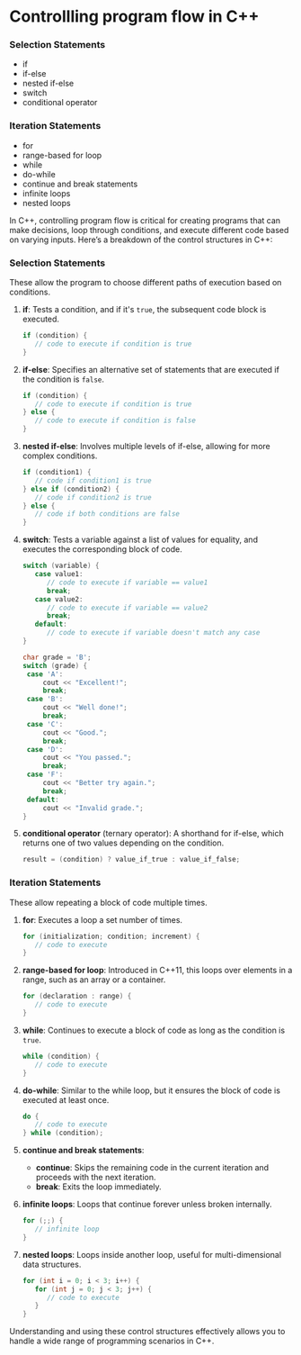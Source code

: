 # Controllling program flow in C++

### Selection Statements

- if
- if-else
- nested if-else
- switch
- conditional operator

### Iteration Statements

- for
- range-based for loop
- while
- do-while
- continue and break statements
- infinite loops
- nested loops

In C++, controlling program flow is critical for creating programs that can make decisions, loop through conditions, and execute different code based on varying inputs. Here’s a breakdown of the control structures in C++:

### Selection Statements

These allow the program to choose different paths of execution based on conditions.

1. **if**: Tests a condition, and if it's `true`, the subsequent code block is executed.

   ```cpp
   if (condition) {
      // code to execute if condition is true
   }
   ```

2. **if-else**: Specifies an alternative set of statements that are executed if the condition is `false`.

   ```cpp
   if (condition) {
      // code to execute if condition is true
   } else {
      // code to execute if condition is false
   }
   ```

3. **nested if-else**: Involves multiple levels of if-else, allowing for more complex conditions.

   ```cpp
   if (condition1) {
      // code if condition1 is true
   } else if (condition2) {
      // code if condition2 is true
   } else {
      // code if both conditions are false
   }
   ```

4. **switch**: Tests a variable against a list of values for equality, and executes the corresponding block of code.

   ```cpp
   switch (variable) {
      case value1:
         // code to execute if variable == value1
         break;
      case value2:
         // code to execute if variable == value2
         break;
      default:
         // code to execute if variable doesn't match any case
   }

   char grade = 'B';
   switch (grade) {
    case 'A':
        cout << "Excellent!";
        break;
    case 'B':
        cout << "Well done!";
        break;
    case 'C':
        cout << "Good.";
        break;
    case 'D':
        cout << "You passed.";
        break;
    case 'F':
        cout << "Better try again.";
        break;
    default:
        cout << "Invalid grade.";
   }


   ```

5. **conditional operator** (ternary operator): A shorthand for if-else, which returns one of two values depending on the condition.
   ```cpp
   result = (condition) ? value_if_true : value_if_false;
   ```

### Iteration Statements

These allow repeating a block of code multiple times.

1. **for**: Executes a loop a set number of times.

   ```cpp
   for (initialization; condition; increment) {
      // code to execute
   }
   ```

2. **range-based for loop**: Introduced in C++11, this loops over elements in a range, such as an array or a container.

   ```cpp
   for (declaration : range) {
      // code to execute
   }
   ```

3. **while**: Continues to execute a block of code as long as the condition is `true`.

   ```cpp
   while (condition) {
      // code to execute
   }
   ```

4. **do-while**: Similar to the while loop, but it ensures the block of code is executed at least once.

   ```cpp
   do {
      // code to execute
   } while (condition);
   ```

5. **continue and break statements**:

   - **continue**: Skips the remaining code in the current iteration and proceeds with the next iteration.
   - **break**: Exits the loop immediately.

6. **infinite loops**: Loops that continue forever unless broken internally.

   ```cpp
   for (;;) {
      // infinite loop
   }
   ```

7. **nested loops**: Loops inside another loop, useful for multi-dimensional data structures.
   ```cpp
   for (int i = 0; i < 3; i++) {
      for (int j = 0; j < 3; j++) {
         // code to execute
      }
   }
   ```

Understanding and using these control structures effectively allows you to handle a wide range of programming scenarios in C++.
